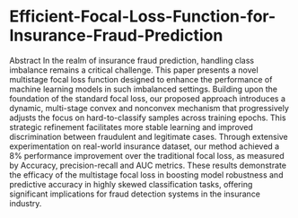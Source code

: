 # Efficient-Focal-Loss-Function-for-Insurance-Fraud-Prediction

Abstract
In the realm of insurance fraud prediction, handling class imbalance remains a critical challenge. This paper presents a novel multistage focal loss function designed to enhance the performance of machine learning models in such imbalanced settings. Building upon the foundation of the standard focal loss, our proposed approach introduces a dynamic, multi-stage convex and nonconvex mechanism that progressively adjusts the focus on hard-to-classify samples across training epochs. This strategic refinement facilitates more stable learning and improved discrimination between fraudulent and legitimate cases. Through extensive experimentation on real-world insurance dataset, our method achieved a 8% performance improvement over the traditional focal loss, as measured by Accuracy, precision-recall and AUC metrics. These results demonstrate the efficacy of the multistage focal loss in boosting model robustness and predictive accuracy in highly skewed classification tasks, offering significant implications for fraud detection systems in the insurance industry.
